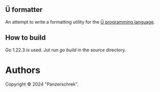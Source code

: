 ## Ü formatter

An attempt to write a formatting utility for the [Ü programming language](https://github.com/Panzerschrek/U-00DC-Sprache).


## How to build

Go 1.22.3 is used.
Jut run _go build_ in the _source_ directory.


# Authors

Copyright © 2024 "Panzerschrek".
